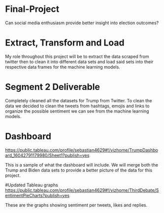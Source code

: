 # Final-Project
Can social media enthusiasm provide better insight into election outcomes?

# Extract, Transform and Load
My role throughout this project will be to extract the data scraped from twitter then to clean it into different data sets and load said sets into their respective data frames for the machine learning models.

# Segment 2 Deliverable
Completely cleaned all the datasets for Trump from Twitter. To clean the data we decided to clean the tweets from hashtags, emojis and links to organize the possible sentiment we can see from the machine learning models. 

# Dashboard 
https://public.tableau.com/profile/sebastian4629#!/vizhome/TrumpDashboard_16042791179980/Sheet1?publish=yes

This is a sample of what the dashboard will include. We will merge both the Trump and Biden data sets to provide a better picture of the data for this project. 

#Updated Tableau graphs 
https://public.tableau.com/profile/sebastian4629#!/vizhome/ThirdDebate/SentimentPieCharts?publish=yes

These are the graphs showing sentiment per tweets, likes and replies. 
